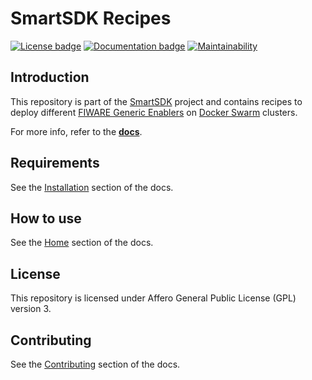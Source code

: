 # SmartSDK Recipes
[![License badge](https://img.shields.io/badge/license-AGPL-blue.svg)](https://opensource.org/licenses/AGPL-3.0)
[![Documentation badge](https://img.shields.io/badge/docs-latest-yellow.svg)](https://smartsdk.github.io/smartsdk-recipes/)
[![Maintainability](https://api.codeclimate.com/v1/badges/e85601cbdbae303f88fd/maintainability)](https://codeclimate.com/github/smartsdk/smartsdk-recipes/maintainability)

## Introduction

This repository is part of the [SmartSDK](http://smartsdk.eu/) project and
contains recipes to deploy different
[FIWARE Generic Enablers](https://catalogue.fiware.org) on [Docker Swarm](https://docs.docker.com/engine/swarm/) clusters.

For more info, refer to the
 **[docs](https://smartsdk.github.io/smartsdk-recipes/)**.


## Requirements

See the
[Installation](https://smartsdk.github.io/smartsdk-recipes/installation/)
section of the docs.


## How to use

See the [Home](https://smartsdk.github.io/smartsdk-recipes/) section of the
docs.


## License

This repository is licensed under Affero General Public License (GPL) version 3.

## Contributing

See the [Contributing](https://smartsdk.github.io/smartsdk-recipes/) section of
the docs.

